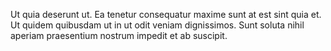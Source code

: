 Ut quia deserunt ut. Ea tenetur consequatur maxime sunt at est sint quia et. Ut quidem quibusdam ut in ut odit veniam dignissimos. Sunt soluta nihil aperiam praesentium nostrum impedit et ab suscipit.